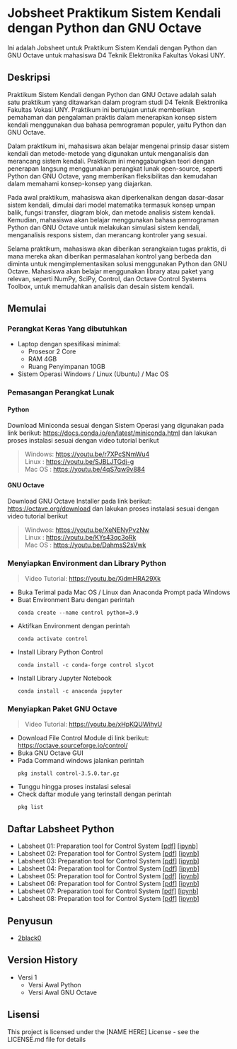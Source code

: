 # Jobsheet Praktikum Sistem Kendali dengan Python dan GNU Octave

Ini adalah Jobsheet untuk Praktikum Sistem Kendali dengan Python dan GNU Octave untuk mahasiswa D4 Teknik Elektronika Fakultas Vokasi UNY.

## Deskripsi

Praktikum Sistem Kendali dengan Python dan GNU Octave adalah salah satu praktikum yang ditawarkan dalam program studi D4 Teknik Elektronika Fakultas Vokasi UNY. Praktikum ini bertujuan untuk memberikan pemahaman dan pengalaman praktis dalam menerapkan konsep sistem kendali menggunakan dua bahasa pemrograman populer, yaitu Python dan GNU Octave.

Dalam praktikum ini, mahasiswa akan belajar mengenai prinsip dasar sistem kendali dan metode-metode yang digunakan untuk menganalisis dan merancang sistem kendali. Praktikum ini menggabungkan teori dengan penerapan langsung menggunakan perangkat lunak open-source, seperti Python dan GNU Octave, yang memberikan fleksibilitas dan kemudahan dalam memahami konsep-konsep yang diajarkan.

Pada awal praktikum, mahasiswa akan diperkenalkan dengan dasar-dasar sistem kendali, dimulai dari model matematika termasuk konsep umpan balik, fungsi transfer, diagram blok, dan metode analisis sistem kendali. Kemudian, mahasiswa akan belajar menggunakan bahasa pemrograman Python dan GNU Octave untuk melakukan simulasi sistem kendali, menganalisis respons sistem, dan merancang kontroler yang sesuai.

Selama praktikum, mahasiswa akan diberikan serangkaian tugas praktis, di mana mereka akan diberikan permasalahan kontrol yang berbeda dan diminta untuk mengimplementasikan solusi menggunakan Python dan GNU Octave. Mahasiswa akan belajar menggunakan library atau paket yang relevan, seperti NumPy, SciPy, Control, dan Octave Control Systems Toolbox, untuk memudahkan analisis dan desain sistem kendali.

## Memulai

### Perangkat Keras Yang dibutuhkan

* Laptop dengan spesifikasi minimal:
  * Prosesor 2 Core
  * RAM 4GB
  * Ruang Penyimpanan 10GB
* Sistem Operasi Windows / Linux (Ubuntu) / Mac OS

### Pemasangan Perangkat Lunak

#### Python
Download Miniconda sesuai dengan Sistem Operasi yang digunakan pada link berikut: https://docs.conda.io/en/latest/miniconda.html dan lakukan proses instalasi sesuai dengan video tutorial berikut
> Windows: https://youtu.be/r7XPcSNmWu4<br>
Linux : https://youtu.be/SJBLJTGdj-g<br>
Mac OS : https://youtu.be/4qS7qw9v884<br>
#### GNU Octave
Download GNU Octave Installer pada link berikut: https://octave.org/download dan lakukan proses instalasi sesuai dengan video tutorial berikut
> Windwos: https://youtu.be/XeNENyPvzNw<br>
Linux : https://youtu.be/KYs43qc3oRk<br>
Mac OS : https://youtu.be/DahmsS2sVwk<br>
### Menyiapkan Environment dan Library Python
> Video Tutorial: https://youtu.be/XidmHRA29Xk
* Buka Terimal pada Mac OS / Linux dan Anaconda Prompt pada Windows
* Buat Environment Baru dengan perintah
    ```
    conda create --name control python=3.9
    ```
* Aktifkan Environment dengan perintah
    ```
    conda activate control
    ```
* Install Library Python Control
    ```
    conda install -c conda-forge control slycot
    ```
* Install Library Jupyter Notebook
    ```
    conda install -c anaconda jupyter
    ```
### Menyiapkan Paket GNU Octave
> Video Tutorial: https://youtu.be/xHpKQUWihyU
* Download File Control Module di link berikut: https://octave.sourceforge.io/control/
* Buka GNU Octave GUI
* Pada Command windows jalankan perintah
    ```
    pkg install control-3.5.0.tar.gz
    ```
* Tunggu hingga proses instalasi selesai
* Check daftar module yang terinstall dengan perintah
    ```
    pkg list
    ```
## Daftar Labsheet Python
- Labsheet 01: Preparation tool for Control System [[pdf]](labsheet-python-pdf/labsheet-01.pdf) [[ipynb]](labsheet-python-ipynb/labsheet-01.ipynb)
- Labsheet 02: Preparation tool for Control System [[pdf]](labsheet-python-pdf/labsheet-01.pdf) [[ipynb]](labsheet-python-ipynb/labsheet-01.ipynb)
- Labsheet 03: Preparation tool for Control System [[pdf]](labsheet-python-pdf/labsheet-01.pdf) [[ipynb]](labsheet-python-ipynb/labsheet-01.ipynb)
- Labsheet 04: Preparation tool for Control System [[pdf]](labsheet-python-pdf/labsheet-01.pdf) [[ipynb]](labsheet-python-ipynb/labsheet-01.ipynb)
- Labsheet 05: Preparation tool for Control System [[pdf]](labsheet-python-pdf/labsheet-01.pdf) [[ipynb]](labsheet-python-ipynb/labsheet-01.ipynb)
- Labsheet 06: Preparation tool for Control System [[pdf]](labsheet-python-pdf/labsheet-01.pdf) [[ipynb]](labsheet-python-ipynb/labsheet-01.ipynb)
- Labsheet 07: Preparation tool for Control System [[pdf]](labsheet-python-pdf/labsheet-01.pdf) [[ipynb]](labsheet-python-ipynb/labsheet-01.ipynb)
- Labsheet 08: Preparation tool for Control System [[pdf]](labsheet-python-pdf/labsheet-01.pdf) [[ipynb]](labsheet-python-ipynb/labsheet-01.ipynb)

## Penyusun
* [2black0](https://github.com/2black0)

## Version History

* Versi 1
    * Versi Awal Python
    * Versi Awal GNU Octave

## Lisensi

This project is licensed under the [NAME HERE] License - see the LICENSE.md file for details